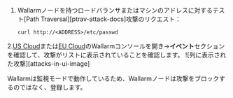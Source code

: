 1. Wallarmノードを持つロードバランサまたはマシンのアドレスに対するテスト[Path Traversal][ptrav-attack-docs]攻撃のリクエスト：

    ```
    curl http://<ADDRESS>/etc/passwd
    ```
2.[US Cloud](https://us1.my.wallarm.com/search)または[EU Cloud](https://my.wallarm.com/search)のWallarmコンソールを開き→**イベント**セクションを確認して、攻撃がリストに表示されていることを確認します。
	![列に表示された攻撃][attacks-in-ui-image]

Wallarmは監視モードで動作しているため、Wallarmノードは攻撃をブロックするのではなく、登録します。